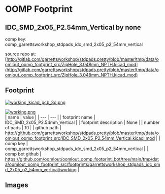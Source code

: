 # OOMP Footprint  
## IDC_SMD_2x05_P2.54mm_Vertical  by none  
  
oomp key: oomp_garrettsworkshop_stdpads_idc_smd_2x05_p2_54mm_vertical  
  
source repo at: [http://gitlab.com/garrettsworkshop/stdpads.pretty/blob/master/tmp/data/oomlout_oomp_footprint_src/ZipHole_3.048mm_NPTH.kicad_mod](http://gitlab.com/garrettsworkshop/stdpads.pretty/blob/master/tmp/data/oomlout_oomp_footprint_src/ZipHole_3.048mm_NPTH.kicad_mod)  
## Footprint  
  
[![working_kicad_pcb_3d.png](working_kicad_pcb_3d_600.png)](working_kicad_pcb_3d.png)  
  
[![working.png](working_600.png)](working.png)  
| name | value | 
| --- | --- | 
| footprint name | IDC_SMD_2x05_P2.54mm_Vertical | 
| footprint description | None | 
| number of pads | 10 | 
| github path | http://github.com/garrettsworkshop/stdpads.pretty/blob/master/tmp/data/oomlout_oomp_footprint_src/IDC_SMD_2x05_P2.54mm_Vertical.kicad_mod | 
| oomp key | oomp_garrettsworkshop_stdpads_idc_smd_2x05_p2_54mm_vertical | 
| oomp bot github | https://github.com/oomlout/oomlout_oomp_footprint_bot/tree/main/tmp/data/oomlout_oomp_footprint_src/footprints/garrettsworkshop_stdpads_idc_smd_2x05_p2_54mm_vertical/working | 
## Images  
